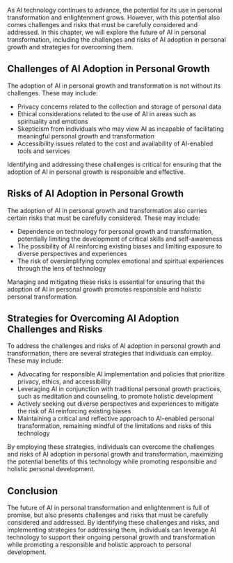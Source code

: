 
As AI technology continues to advance, the potential for its use in personal transformation and enlightenment grows. However, with this potential also comes challenges and risks that must be carefully considered and addressed. In this chapter, we will explore the future of AI in personal transformation, including the challenges and risks of AI adoption in personal growth and strategies for overcoming them.

Challenges of AI Adoption in Personal Growth
--------------------------------------------

The adoption of AI in personal growth and transformation is not without its challenges. These may include:

* Privacy concerns related to the collection and storage of personal data
* Ethical considerations related to the use of AI in areas such as spirituality and emotions
* Skepticism from individuals who may view AI as incapable of facilitating meaningful personal growth and transformation
* Accessibility issues related to the cost and availability of AI-enabled tools and services

Identifying and addressing these challenges is critical for ensuring that the adoption of AI in personal growth is responsible and effective.

Risks of AI Adoption in Personal Growth
---------------------------------------

The adoption of AI in personal growth and transformation also carries certain risks that must be carefully considered. These may include:

* Dependence on technology for personal growth and transformation, potentially limiting the development of critical skills and self-awareness
* The possibility of AI reinforcing existing biases and limiting exposure to diverse perspectives and experiences
* The risk of oversimplifying complex emotional and spiritual experiences through the lens of technology

Managing and mitigating these risks is essential for ensuring that the adoption of AI in personal growth promotes responsible and holistic personal transformation.

Strategies for Overcoming AI Adoption Challenges and Risks
----------------------------------------------------------

To address the challenges and risks of AI adoption in personal growth and transformation, there are several strategies that individuals can employ. These may include:

* Advocating for responsible AI implementation and policies that prioritize privacy, ethics, and accessibility
* Leveraging AI in conjunction with traditional personal growth practices, such as meditation and counseling, to promote holistic development
* Actively seeking out diverse perspectives and experiences to mitigate the risk of AI reinforcing existing biases
* Maintaining a critical and reflective approach to AI-enabled personal transformation, remaining mindful of the limitations and risks of this technology

By employing these strategies, individuals can overcome the challenges and risks of AI adoption in personal growth and transformation, maximizing the potential benefits of this technology while promoting responsible and holistic personal development.

Conclusion
----------

The future of AI in personal transformation and enlightenment is full of promise, but also presents challenges and risks that must be carefully considered and addressed. By identifying these challenges and risks, and implementing strategies for addressing them, individuals can leverage AI technology to support their ongoing personal growth and transformation while promoting a responsible and holistic approach to personal development.
